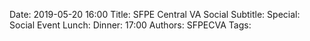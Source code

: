 Date: 2019-05-20 16:00
Title: SFPE Central VA Social
Subtitle: 
Special: Social Event
Lunch:
Dinner: 17:00
Authors: SFPECVA
Tags: 
